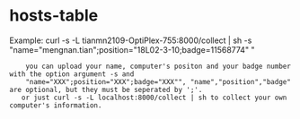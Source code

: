 hosts-table
===========

Example:
       curl -s -L tianmn2109-OptiPlex-755:8000/collect | sh -s "name="mengnan.tian";position="18L02-3-10;badge=11568774" "

        you can upload your name, computer's positon and your badge number with the option argument -s and 
        "name="XXX";position="XXX";badge="XXX"", "name","position","badge" are optional, but they must be seperated by ';'.
       or just curl -s -L localhost:8000/collect | sh to collect your own computer's information.
